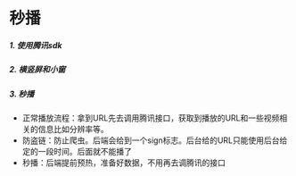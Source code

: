 # 秒播
##### 1. 使用腾讯sdk
##### 2. 横竖屏和小窗

##### 3. 秒播
- 正常播放流程：拿到URL先去调用腾讯接口，获取到播放的URL和一些视频相关的信息比如分辨率等。
- 防盗链：防止爬虫。后端会给到一个sign标志。后台给的URL只能使用后台给定的一段时间。后面就不能播了
- 秒播：后端提前预热，准备好数据，不用再去调腾讯的接口


